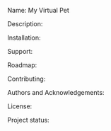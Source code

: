 Name: My Virtual Pet

Description:

Installation:

Support:

Roadmap:

Contributing:

Authors and Acknowledgements:

License:

Project status:

